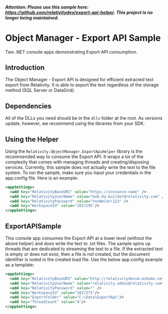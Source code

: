 #### _Attention: Please use this sample here: https://github.com/relativitydev/export-api-helper. This project is no longer being maintained._ 


# Object Manager - Export API Sample
Two .NET console apps demonstrating Export API consumption.

## Introduction
The Object Manager - Export API is designed for efficient extracted text export from Relativity. It is able to export the text regardless of the storage method (SQL Server or DataGrid). 

## Dependencies
All of the DLLs you need should be in the `dlls` folder at the root. As versions update, however, we recommend using the libraries from your SDK. 

## Using the Helper
Using the `Relativity.ObjectManager.ExportApiHelper` library is the recommended way to consume the Export API. It wraps a lot of the complexity that comes with managing threads and creating/disposing services. Currently, this sample does _not_ actually write the text to the file system. To run the sample, make sure you input your credentials in the app.config file. Here is an example:

```XML
<appSettings>
  <add key="RelativityBaseURI" value="https://instance-name" />
  <add key="RelativityUserName" value="bob.da.builder@relativity.com" />
  <add key="RelativityPassword" value="YesWeCan!123" />
  <add key="WorkspaceId" value="1017295"/>
</appSettings>
```

## ExportAPISample
This console app consumes the Export API at a lower level (without the above helper) and _does_ write the text to .txt files. The sample spins up threads that are dedicated to streaming the text to a file. If the extracted text is empty or does not exist, then a file is not created, but the document identifier is noted in the created load file. Use the below app.config example as a template:

```XML
<appSettings>
  <add key="RelativityBaseURI" value="http://relativitydevvm.mshome.net/Relativity.REST/api" />
  <add key="RelativityUserName" value="relativity.admin@relativity.com" />
  <add key="RelativityPassword" value="" />
  <add key="WorkspaceId" value="1017273"/>
  <add key="ExportFolder" value="C:\Data\ExportApi"/>
  <add key="ThreadCount" value="4"/>
</appSettings>
```
